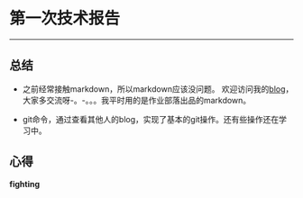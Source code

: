 # 第一次技术报告

---

## 总结
- 之前经常接触markdown，所以markdown应该没问题。
欢迎访问我的[blog](http://blog.csdn.net/qq_36285879)，大家多交流呀-。-。。。我平时用的是作业部落出品的markdown。

- git命令，通过查看其他人的blog，实现了基本的git操作。还有些操作还在学习中。

## 心得

**fighting**
